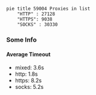 
```mermaid
pie title 59004 Proxies in list
    "HTTP" : 27128
    "HTTPS": 9038
    "SOCKS" : 30330
```

### Some Info
#### Average Timeout

- mixed: 3.6s
- http: 1.8s
- https: 8.2s
- socks: 5.2s